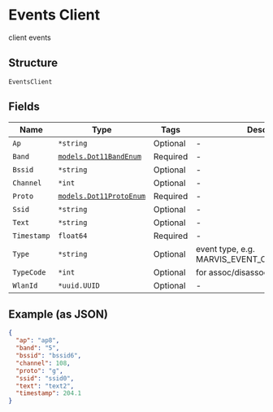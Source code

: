 
# Events Client

client events

## Structure

`EventsClient`

## Fields

| Name | Type | Tags | Description |
|  --- | --- | --- | --- |
| `Ap` | `*string` | Optional | - |
| `Band` | [`models.Dot11BandEnum`](../../doc/models/dot-11-band-enum.md) | Required | - |
| `Bssid` | `*string` | Optional | - |
| `Channel` | `*int` | Optional | - |
| `Proto` | [`models.Dot11ProtoEnum`](../../doc/models/dot-11-proto-enum.md) | Required | - |
| `Ssid` | `*string` | Optional | - |
| `Text` | `*string` | Optional | - |
| `Timestamp` | `float64` | Required | - |
| `Type` | `*string` | Optional | event type, e.g. MARVIS_EVENT_CLIENT_FBT_FAILURE |
| `TypeCode` | `*int` | Optional | for assoc/disassoc events |
| `WlanId` | `*uuid.UUID` | Optional | - |

## Example (as JSON)

```json
{
  "ap": "ap8",
  "band": "5",
  "bssid": "bssid6",
  "channel": 108,
  "proto": "g",
  "ssid": "ssid0",
  "text": "text2",
  "timestamp": 204.1
}
```

